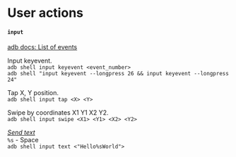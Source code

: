 # User actions

#### `input`

[adb docs: List of events](https://developer.android.com/reference/android/view/KeyEvent) 

Input keyevent. <br>
`adb shell input keyevent <event_number>` <br>
`adb shell "input keyevent --longpress 26 && input keyevent --longpress 24"`

Tap X, Y position. <br> 
`adb shell input tap <X> <Y>`

Swipe by coordinates X1 Y1 X2 Y2. <br> 
`adb shell input swipe <X1> <Y1> <X2> <Y2>`

[_Send text_](https://stackoverflow.com/questions/7789826/adb-shell-input-events) <br>
`%s` - Space <br>
`adb shell input text <"Hello%sWorld">`

<!-- press (Default: trackball) -->
<!-- roll <dx> <dy> (Default: trackball) -->
 
